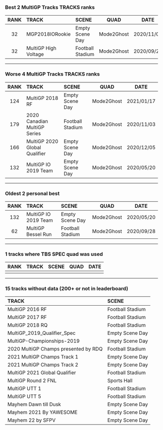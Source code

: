 ### Best 2 MultiGP Tracks TRACKS ranks
|RANK|TRACK|SCENE|QUAD|DATE|
|:---:|:---|:---|:---:|:---:|
|32|MGP2018IORookie|Empty Scene Day|Mode2Ghost|2020/11/03|
|32|MultiGP High Voltage|Football Stadium|Mode2Ghost|2020/09/28|
---
### Worse 4 MultiGP Tracks TRACKS ranks
|RANK|TRACK|SCENE|QUAD|DATE|
|:---:|:---|:---|:---:|:---:|
|124|MultiGP 2018 RF|Empty Scene Day|Mode2Ghost|2021/01/17|
|179|2020 Canadian MultiGP Series|Football Stadium|Mode2Ghost|2020/11/03|
|166|MultiGP 2020 Global Qualifier|Empty Scene Day|Mode2Ghost|2020/12/05|
|132|MultiGP IO 2019 Team|Empty Scene Day|Mode2Ghost|2020/05/20|
---
### Oldest 2 personal best
|RANK|TRACK|SCENE|QUAD|DATE|
|:---:|:---|:---|:---:|:---:|
|132|MultiGP IO 2019 Team|Empty Scene Day|Mode2Ghost|2020/05/20|
|62|MultiGP Bessel Run|Football Stadium|Mode2Ghost|2020/09/28|
---
### 1 tracks where TBS SPEC quad was used
|RANK|TRACK|SCENE|QUAD|DATE|
|:---:|:---|:---|:---:|:---:|
||||||
---
### 15 tracks without data (200+ or not in leaderboard)
|TRACK|SCENE|
|:---|:---|
|MultiGP 2016 RF|Football Stadium|
|MultiGP 2017 RF|Football Stadium|
|MultiGP 2018 RQ|Football Stadium|
|MultiGP_2019_Qualifier_Spec|Empty Scene Day|
|MultiGP-Championships-2019|Empty Scene Day|
|2020 MultiGP Champs presented by RDQ|Football Stadium|
|2021 MultiGP Champs Track 1|Empty Scene Day|
|2021 MultiGP Champs Track 2|Empty Scene Day|
|MultiGP 2021 Global Qualifier|Football Stadium|
|MultiGP Round 2 FNL|Sports Hall|
|MultiGP UTT 1|Football Stadium|
|MultiGP UTT 5|Football Stadium|
|Mayhem Dawn till Dusk|Empty Scene Day|
|Mayhem 2021 By YAWESOME|Empty Scene Day|
|Mayhem 22 by SFPV|Empty Scene Day|
